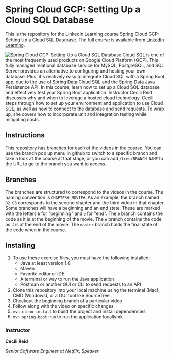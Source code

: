 # Spring Cloud GCP: Setting Up a Cloud SQL Database
This is the repository for the LinkedIn Learning course Spring Cloud GCP: Setting Up a Cloud SQL Database. The full course is available from [LinkedIn Learning][lil-course-url].

![Spring Cloud GCP: Setting Up a Cloud SQL Database][lil-thumbnail-url] 
Cloud SQL is one of the most frequently used products on Google Cloud Platform (GCP). This fully managed relational database service for MySQL, PostgreSQL, and SQL Server provides an alternative to configuring and hosting your own database. Plus, it's relatively easy to integrate Cloud SQL with a Spring Boot app, due to the use of Spring Data Cloud SQL and the Spring Data Java Persistence API. In this course, learn how to set up a Cloud SQL database and effectively test your Spring Boot application. Instructor Cecili Reid discusses why and when to leverage a hosted cloud technology. Cecili steps through how to set up your environment and application to use Cloud SQL, as well as how to connect to the database and send requests. To wrap up, she covers how to incorporate unit and integration testing while mitigating costs.

## Instructions
This repository has branches for each of the videos in the course. You can use the branch pop up menu in github to switch to a specific branch and take a look at the course at that stage, or you can add `/tree/BRANCH_NAME` to the URL to go to the branch you want to access.

## Branches
The branches are structured to correspond to the videos in the course. The naming convention is `CHAPTER#_MOVIE#`. As an example, the branch named `02_03` corresponds to the second chapter and the third video in that chapter. 
Some branches will have a beginning and an end state. These are marked with the letters `b` for "beginning" and `e` for "end". The `b` branch contains the code as it is at the beginning of the movie. The `e` branch contains the code as it is at the end of the movie. The `master` branch holds the final state of the code when in the course.

## Installing
1. To use these exercise files, you must have the following installed:
	- Java at least version 1.8
	- Maven
	- Favorite editor or IDE
	- A terminal or way to run the Java application
	- Postman or another GUI or CLI to send requests to an API
2. Clone this repository into your local machine using the terminal (Mac), CMD (Windows), or a GUI tool like SourceTree.
3. Checkout the beginning branch of a particular video
4. Follow along with the video on specific changes
5. `mvn clean install` to build the project and install dependencies
6. `mvn spring-boot:run` to run the application locallymk

### Instructor

**Cecili Reid**

_Senior Software Engineer at Netflix, Speaker_

[lil-course-url]: https://www.linkedin.com/learning/spring-cloud-gcp-setting-up-a-cloud-sql-database
[lil-thumbnail-url]: https://cdn.lynda.com/course/2846060/2846060-1601913615709-16x9.jpg
